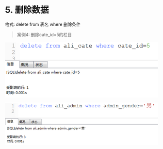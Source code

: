 # 5. 删除数据

格式:  delete from 表名  where 删除条件

 

> 案例4: 删除cate_id=5的栏目

![1534297771122](../media/1534297771122.png)


![1534297834108](../media/1534297834108.png)